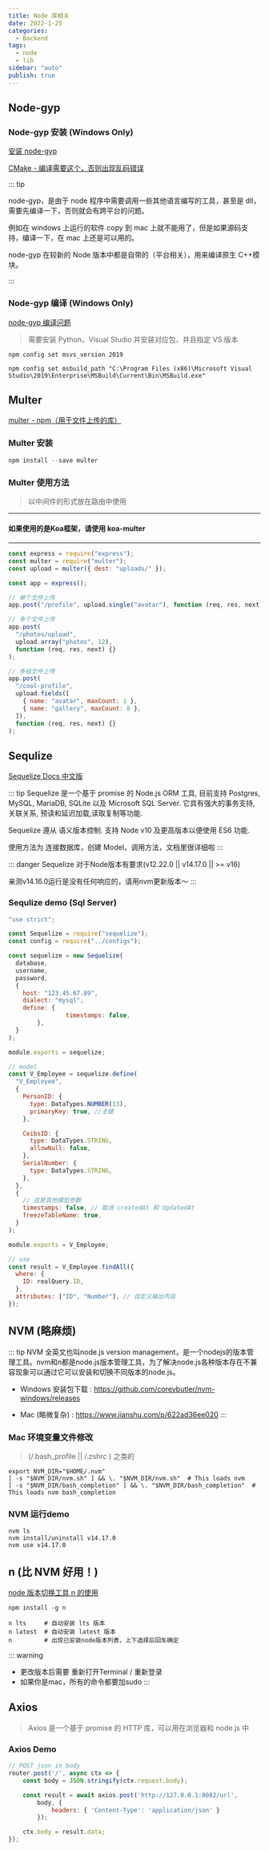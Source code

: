 ```yaml
---
title: Node 库相关
date: 2022-1-25
categories:
  - Backend
tags:
  - node
  - lib
sidebar: "auto"
publish: true
---
```


## Node-gyp

### Node-gyp 安装 (Windows Only)

[安装 node-gyp](https://zhuanlan.zhihu.com/p/164543031)

[CMake - 编译需要这个，否则出现乱码错误](https://cmake.org/)

::: tip

node-gyp，是由于 node 程序中需要调用一些其他语言编写的工具，甚至是 dll，需要先编译一下，否则就会有跨平台的问题。

例如在 windows 上运行的软件 copy 到 mac 上就不能用了，但是如果源码支持，编译一下，在 mac 上还是可以用的。

node-gyp 在较新的 Node 版本中都是自带的（平台相关），用来编译原生 C++模块。

:::

### Node-gyp 编译 (Windows Only)

[node-gyp 编译问题](https://www.cnblogs.com/fanqisoft/p/13171657.html)

> 需要安装 Python，Visual Studio 并安装对应包，并且指定 VS 版本

```shell
npm config set msvs_version 2019

npm config set msbuild_path "C:\Program Files (x86)\Microsoft Visual Studio\2019\Enterprise\MSBuild\Current\Bin\MSBuild.exe"
```

## Multer

[multer - npm（用于文件上传的库）](https://www.npmjs.com/package/multer)

### Multer 安装

```js
npm install --save multer
```

### Multer 使用方法

> 以中间件的形式放在路由中使用

---

#### 如果使用的是Koa框架，请使用 koa-multer

---

```js
const express = require("express");
const multer = require("multer");
const upload = multer({ dest: "uploads/" });

const app = express();

// 单个文件上传
app.post("/profile", upload.single("avatar"), function (req, res, next) {});

// 多个文件上传
app.post(
  "/photos/upload",
  upload.array("photos", 12),
  function (req, res, next) {}
);

// 多组文件上传
app.post(
  "/cool-profile",
  upload.fields([
    { name: "avatar", maxCount: 1 },
    { name: "gallery", maxCount: 8 },
  ]),
  function (req, res, next) {}
);
```

## Sequlize

[Sequelize Docs 中文版](https://demopark.github.io/sequelize-docs-Zh-CN/)

::: tip
Sequelize 是一个基于 promise 的 Node.js ORM 工具, 目前支持 Postgres, MySQL, MariaDB, SQLite 以及 Microsoft SQL Server. 它具有强大的事务支持, 关联关系, 预读和延迟加载,读取复制等功能.

Sequelize 遵从 语义版本控制. 支持 Node v10 及更高版本以便使用 ES6 功能.

使用方法为 连接数据库，创建 Model，调用方法，文档里很详细啦
:::

::: danger
Sequelize 对于Node版本有要求(v12.22.0 || v14.17.0 || >= v16)

亲测v14.16.0运行是没有任何响应的，请用nvm更新版本～
:::

### Sequlize demo (Sql Server)

```js
"use strict";

const Sequelize = require("sequelize");
const config = require("../configs");

const sequelize = new Sequelize(
  database,
  username,
  password,
  {
    host: "123.45.67.89",
    dialect: "mysql",
    define: {
				timestamps: false,
		},
  }
);

module.exports = sequelize;

// model
const V_Employee = sequelize.define(
  "V_Employee",
  {
    PersonID: {
      type: DataTypes.NUMBER(13),
      primaryKey: true, //主键
    },

    CeibsID: {
      type: DataTypes.STRING,
      allowNull: false,
    },
    SerialNumber: {
      type: DataTypes.STRING,
    },
  },
  {
    // 这是其他模型参数
    timestamps: false, // 取消 createdAt 和 UpdatedAt
    freezeTableName: true,
  }
);

module.exports = V_Employee;

// use
const result = V_Employee.findAll({
  where: {
    ID: realQuery.ID,
  },
  attributes: ["ID", "Number"], // 自定义输出内容
});
```
## NVM (略麻烦)

::: tip
NVM 全英文也叫node.js version management，是一个nodejs的版本管理工具。nvm和n都是node.js版本管理工具，为了解决node.js各种版本存在不兼容现象可以通过它可以安装和切换不同版本的node.js。

- Windows 安装包下载 : https://github.com/coreybutler/nvm-windows/releases

- Mac (略微复杂) : https://www.jianshu.com/p/622ad36ee020
:::

### Mac 环境变量文件修改

> (/.bash_profile || /.zshrc ) 之类的

``` shell
export NVM_DIR="$HOME/.nvm"
[ -s "$NVM_DIR/nvm.sh" ] && \. "$NVM_DIR/nvm.sh"  # This loads nvm
[ -s "$NVM_DIR/bash_completion" ] && \. "$NVM_DIR/bash_completion"  # This loads nvm bash_completion
```

### NVM 运行demo

``` shell
nvm ls
nvm install/uninstall v14.17.0
nvm use v14.17.0
```

## n (比 NVM 好用！)

[node 版本切换工具 n 的使用](https://www.jianshu.com/p/a2ee8f61a8ca)

```shell
npm install -g n

n lts     # 自动安装 lts 版本
n latest  # 自动安装 latest 版本
n         # 出现已安装node版本列表，上下选择后回车确定
```

::: warning
- 更改版本后需要 重新打开Terminal / 重新登录
- 如果你是mac，所有的命令都要加sudo
:::

## Axios

> Axios 是一个基于 promise 的 HTTP 库，可以用在浏览器和 node.js 中

### Axios Demo

``` js
// POST json in body 
router.post('/', async ctx => {
	const body = JSON.stringify(ctx.request.body);

	const result = await axios.post('http://127.0.0.1:8082/url',
		body, {
			headers: { 'Content-Type': 'application/json' }
		});

	ctx.body = result.data;
});
```